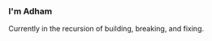 ### I'm Adham

Currently in the recursion of building, breaking, and fixing.

<!--- ![Top Langs](https://github-readme-stats.vercel.app/api/top-langs/?username=adhamhshm&hide_progress=true&theme=dark) --->
